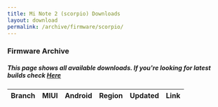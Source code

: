 ```yaml
---
title: Mi Note 2 (scorpio) Downloads
layout: download
permalink: /archive/firmware/scorpio/
---
```


### Firmware Archive
##### This page shows all available downloads. If you're looking for latest builds check [Here](/firmware/scorpio/)


<div class="table-responsive-md">
<table id="firmware" class="compact table table-striped table-hover table-sm">
    <thead class="thead-dark">
        <tr>
            <th>Branch</th>
            <th>MIUI</th>
            <th>Android</th>
            <th>Region</th>
            <th>Updated</th>
            <th>Link</th>
        </tr>
    </thead>
    <script>loadFirmwareDownloads('scorpio', 'full')</script>
</table>
</div>
